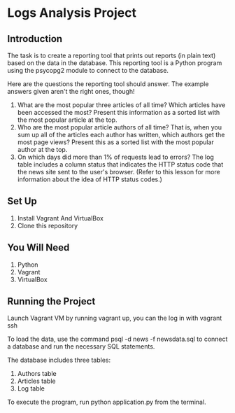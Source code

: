 # Logs Analysis Project
## Introduction 
The task is to create a reporting tool that prints out reports (in plain text) based on the data in the database. This reporting tool is a Python program using the psycopg2 module to connect to the database.

Here are the questions the reporting tool should answer. The example answers given aren't the right ones, though!
1. What are the most popular three articles of all time? Which articles have been accessed the most? Present this information as a sorted list with the most popular article at the top.
2. Who are the most popular article authors of all time? That is, when you sum up all of the articles each author has written, which authors get the most page views? Present this as a sorted list with the most popular author at the top.
3. On which days did more than 1% of requests lead to errors? The log table includes a column status that indicates the HTTP status code that the news site sent to the user's browser. (Refer to this lesson for more information about the idea of HTTP status codes.)

## Set Up
1. Install Vagrant And VirtualBox
2. Clone this repository

## You Will Need
1. Python
2. Vagrant
3. VirtualBox

## Running the Project
 Launch Vagrant VM by running vagrant up, you can the log in with vagrant ssh

To load the data, use the command psql -d news -f newsdata.sql to connect a database and run the necessary SQL statements.

The database includes three tables:

1. Authors table
2. Articles table
3. Log table

To execute the program, run python application.py from the terminal.
